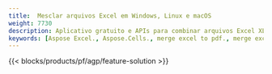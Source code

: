 ```yaml
---
title:  Mesclar arquivos Excel em Windows, Linux e macOS
weight: 7730
description: Aplicativo gratuito e APIs para combinar arquivos Excel XLS, XLSX, CSV, TSV, ODS, SXC e FODS
keywords: [Aspose Excel., Aspose.Cells., merge excel to pdf., merge excel to json., merge txt to sql., merge csv to json., merge json to pdf., xml to excel merger and Convert files between various formats]
---
```

{{< blocks/products/pf/agp/feature-solution >}} 

